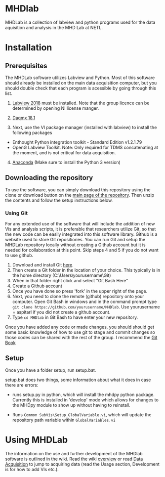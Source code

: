 # MHDlab
MHDLab is a collection of labview and python programs used for the data aquisition and analysis in the MHD Lab at NETL. 


# Installation

## Prerequisites
The MHDLab software utilizes Labview and Python. Most of this software should already be installed on the main data acquisition computer, but you should double check that each program is acessible by going through this list. 

1. [Labview 2018](http://www.ni.com/download/labview-development-system-2018/7413/en/) must be installed. Note that the group licence can be determined by opening NI license manger. 
2. [Daqmx 18.1](http://www.ni.com/download/ni-daqmx-18.1/7702/en/)

3. Next, use the VI package manager (installed with labview) to install the following packages
  * Enthought Python integration toolkit - Standard Edition v1.2.1.79
  * OpenG Labview Toolkit. Note: Only required for TDMS concatenating at the moment, and is not critical for data acquisition.

4. [Anaconda](https://www.anaconda.com/download/) (Make sure to install the Python 3 version) 

## Downloading the repository
To use the software, you can simply download this repository using the clone or download button on the [main page of the repository](https://github.com/aspitarl/MHDlab). Then unzip the contents and follow the setup instructions below. 

### Using Git
For any extended use of the software that will include the addition of new Vis and analysis scripts, it is preferable that researchers utilize Git, so that the new code can be easily integrated into this software library. Github is a website used to store Git repositiories. You can run Git and setup the MHDLab repository locally without creating a Github account but it is needed for collaboration at this point. Skip steps 4 and 5 if you do not want to use github. 

1. Download and install Git [here](https://git-scm.com/downloads). 
2. Then create a Git folder in the location of your choice. This typically is in the home directory (C:\Users\yourusername\Git)
3. When in that folder right click and select "Git Bash Here"
4. Create a Github account
5. Once you have done so press 'fork' in the upper right of the page.
6. Next, you need to clone the remote (github) repository onto your computer. Open Git Bash in windows and in the command prompt type `git clone https://github.com/yourusername/MHDlab`. Use yourusername = aspitarl if you did not create a github account.
5. Type `cd MHDlab` in Git Bash to have enter your new repository.

Once you have added any code or made changes, you should should get some basic knowledge of how to use git to stage and commit changes so those codes can be shared with the rest of the group. I recommend the [Git Book](https://git-scm.com/book/en/v2) 

## Setup 
Once you have a folder setup, run setup.bat. 

setup.bat does two things, some information about what it does in case there are errors: 

* runs setup.py in python, which will install the mhdpy python package. Currently this is installed in 'develop' mode which allows for changes to the MHDpy module to show up without having to reinstall.

* Runs `Common SubVis\Setup_GlobalVariable.vi`, which will update the repository path variable within `GlobalVariables.vi`

# Using MHDLab

The information on the use and further development of the MHDlab software is outlined in the wiki. Read the wiki [overview](https://github.com/aspitarl/MHDlab/wiki/Overview) or read [Data Acquisition](https://github.com/aspitarl/MHDlab/wiki/Data-Acquisition) to jump to acquiring data (read the Usage section, Development is for how to add VIs etc.). 

